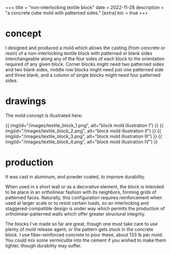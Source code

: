 +++
title = "non-interlocking textile block"
date = 2022-11-28
description = "a concrete cube mold with patterned sides."
[extra]
  toc = true
+++

# concept
I designed and produced a mold which allows the casting (from concrete or resin) of a non-interlocking textile block with patterned or blank sides interchangeable along any of the four sides of each block to the orientation required of any given block. Corner blocks might need two patterned sides and two blank sides, middle row blocks might need just one patterned side and three blank, and a column of single blocks might need four patterned sides.

# drawings
The mold concept is illustrated here:

{{ img(id="/images/textile_block_1.png", alt="block mold illustration I") }}
{{ img(id="/images/textile_block_2.png", alt="block mold illustration II") }}
{{ img(id="/images/textile_block_3.png", alt="block mold illustration III") }}
{{ img(id="/images/textile_block_4.png", alt="block mold illustration IV") }}

# production
It was cast in aluminum, and powder coated, to improve durability.

When used in a short wall or as a decorative element, the block is intended to be place in an ortholinear fashion with its neighbors, forming grids of patterned faces. Naturally, this configuration requires reinforcement when used at larger scale or to resist certain loads, so an interlocking and staggered-compatible design is under way which permits the production of ortholinear-patterned walls which offer greater structural integrity.

The blocks I've made so far are great, though one must take care to use plenty of mold release agent, or the pattern gets stuck in the concrete block. I use fiber-reinforced concrete to pour these, about 133 lb per mold. You could mix some vermiculite into the cement if you wished to make them lighter, though durability may suffer.